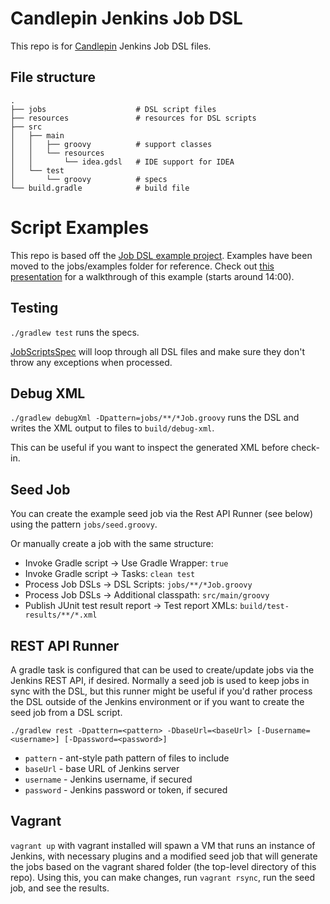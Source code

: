 # Candlepin Jenkins Job DSL

This repo is for [Candlepin](https://github.com/candlepin/candlepin) Jenkins Job DSL files.

## File structure

    .
    ├── jobs                    # DSL script files
    ├── resources               # resources for DSL scripts
    ├── src
    │   ├── main
    │   │   ├── groovy          # support classes
    │   │   └── resources
    │   │       └── idea.gdsl   # IDE support for IDEA
    │   └── test
    │       └── groovy          # specs
    └── build.gradle            # build file

# Script Examples

This repo is based off the [Job DSL example project](https://github.com/jenkinsci/job-dsl-plugin). Examples have been moved to the jobs/examples folder for reference. Check out [this presentation](https://www.youtube.com/watch?v=SSK_JaBacE0) for a walkthrough of this example (starts around 14:00).


## Testing

`./gradlew test` runs the specs.

[JobScriptsSpec](src/test/groovy/com/dslexample/JobScriptsSpec.groovy)
will loop through all DSL files and make sure they don't throw any exceptions when processed.

## Debug XML

`./gradlew debugXml -Dpattern=jobs/**/*Job.groovy` runs the DSL and writes the XML output to files to `build/debug-xml`.

This can be useful if you want to inspect the generated XML before check-in.

## Seed Job

You can create the example seed job via the Rest API Runner (see below) using the pattern `jobs/seed.groovy`.

Or manually create a job with the same structure:

* Invoke Gradle script → Use Gradle Wrapper: `true`
* Invoke Gradle script → Tasks: `clean test`
* Process Job DSLs → DSL Scripts: `jobs/**/*Job.groovy`
* Process Job DSLs → Additional classpath: `src/main/groovy`
* Publish JUnit test result report → Test report XMLs: `build/test-results/**/*.xml`

## REST API Runner

A gradle task is configured that can be used to create/update jobs via the Jenkins REST API, if desired. Normally
a seed job is used to keep jobs in sync with the DSL, but this runner might be useful if you'd rather process the
DSL outside of the Jenkins environment or if you want to create the seed job from a DSL script.

```./gradlew rest -Dpattern=<pattern> -DbaseUrl=<baseUrl> [-Dusername=<username>] [-Dpassword=<password>]```

* `pattern` - ant-style path pattern of files to include
* `baseUrl` - base URL of Jenkins server
* `username` - Jenkins username, if secured
* `password` - Jenkins password or token, if secured

## Vagrant

`vagrant up` with vagrant installed will spawn a VM that runs an instance of
Jenkins, with necessary plugins and a modified seed job that will generate the
jobs based on the vagrant shared folder (the top-level directory of this repo).
Using this, you can make changes, run `vagrant rsync`, run the seed job, and
see the results.
